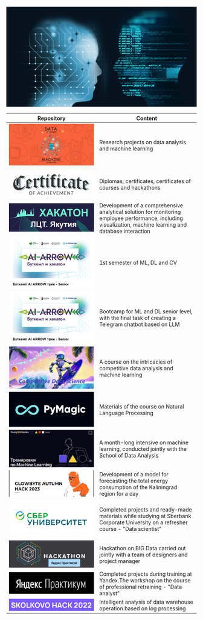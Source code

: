 <!--
**AlexeyK12/AlexeyK12** is a ✨ _special_ ✨ repository because its `README.md` (this file) appears on your GitHub profile.

Here are some ideas to get you started:

- 🔭 I’m currently working on ...
- 🌱 I’m currently learning ...
- 👯 I’m looking to collaborate on ...
- 🤔 I’m looking for help with ...
- 💬 Ask me about ...
- 📫 How to reach me: ...
- 😄 Pronouns: ...
- ⚡ Fun fact: ...
-->

![Image](fon_1.png)

|Repository | Content |
|---|---|
| <a href="https://github.com/AlexeyK12/PET-projects/blob/main/README.md"><img src="pet_project_1.png" alt="PET-projects"></a> | Research projects on data analysis and machine learning |
| <a href="https://github.com/AlexeyK12/Diplomas-and-certificates/blob/main/README.md"><img src="fon_sert_2.png" alt="Diplomas&certificates"></a> | Diplomas, certificates, certificates of courses and hackathons |
| <a href="https://github.com/AlexeyK12/Digital_Transformation_League_Hack/tree/main"><img src="fon_lct.png" alt="Digital_Transformation_League"></a> | Development of a comprehensive analytical solution for monitoring employee performance, including visualization, machine learning and database interaction |
| <a href="https://github.com/AlexeyK12/AI-ARROW/blob/main/README.md"><img src="ai_2.png" alt="AI-ARROW"></a> | 1st semester of ML, DL and CV |
| <a href="https://github.com/AlexeyK12/AI-ARROW/blob/main/README.md"><img src="ai_2.png" alt="AI-ARROW"></a> | Bootcamp for ML and DL senior level, with the final task of creating a Telegram chatbot based on LLM |
| <a href="https://github.com/AlexeyK12/Competitive_Data_Science/blob/main/README.md"><img src="shot_logo_1.png" alt="Competitive_Data_Science"></a> | A course on the intricacies of competitive data analysis and machine learning |
| <a href="https://github.com/AlexeyK12/Natural-Language-Processing/blob/main/README.md"><img src="pymagic_1.png" alt="Natural-Language-Processing"></a> | Materials of the course on Natural Language Processing |
| <a href="https://github.com/AlexeyK12/ML_training/blob/main/README.md"><img src="fon_тренировки_ML.png" alt="ML_training"></a> |A month-long intensive on machine learning, conducted jointly with the School of Data Analysis|
| <a href="https://github.com/AlexeyK12/GlowByte-Autumn-Hack-2023/blob/main/README.md"><img src="fonglowbyte_3.png" alt="GlowByte-Autumn-Hack-2023"></a> | Development of a model for forecasting the total energy consumption of the Kaliningrad region for a day|
| <a href="https://github.com/AlexeyK12/Data_scientist-Sberuniversity/blob/main/README.md"><img src="sberfon_1.png" alt="Data_scientist-Sberuniversity"></a> | Completed projects and ready-made materials while studying at Sberbank Corporate University on a refresher course - "Data scientist" |
| <a href="https://github.com/AlexeyK12/Hackathon_Yandex_2023/blob/main/README.md"><img src="Хакатон.jpg" alt="March_Yandex_2023"></a> | Hackathon on BIG Data carried out jointly with a team of designers and project manager |
| <a href="https://github.com/AlexeyK12/Data_analyst-Yandex.Practicum/blob/main/README.md"><img src="ЯП_1.png" alt="Data_analyst-Ya.Practicum"></a> | Completed projects during training at Yandex.The workshop on the course of professional retraining - "Data analyst" |
| <a href="https://github.com/AlexeyK12/SkolkovoHack-2022/blob/main/README.md"><img src="SkolHack2022.png" alt="SkolkovoHack-2022"></a> | Intelligent analysis of data warehouse operation based on log processing |




